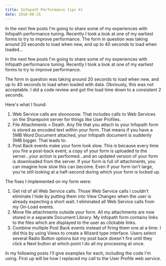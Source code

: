 ```yaml
---
title: Infopath Performance tips #1
date: 2010-08-25
---
```


In the next few posts I'm going to share some of my experiences with Infopath performance tuning. Recently I took a look at one of my earliest forms to try to improve performance. The form in question was taking around 20 seconds to load when new, and up to 40 seconds to load when loaded…


<!-- end -->

In the next few posts I'm going to share some of my experiences with Infopath performance tuning. Recently I took a look at one of my earliest forms to try to improve performance. 

The form in question was taking around 20 seconds to load when new, and up to 40 seconds to load when loaded with data. Obviously, this was not acceptable. I did a code review and got the load time down to a consistent 2 seconds. 

Here's what I found:  
1) Web Service calls are sloooooow. That includes calls to Web Services on the Sharepoint server for things like User Profiles.   
2) File Attachments = Death. Any file that you attach to your Infopath form is stored as encoded text within your form. That means if you have a 5MB Word Document attached, your Infopath document is suddenly 5MB bigger. That leads to:  
 3) Post Back events make your form look slow. This is because every time you fire a post-back event, a copy of your form is uploaded to the server…your action is performed…and an updated version of your form is downloaded from the server. If your form is full of attachments, you can imagine how slow this can become. Even if your form isn't large, you're still looking at a half-second during which your form is locked up.

The fixes I implemented on my form were:  
1) Get rid of all Web Service calls. Those Web Service calls I couldn't eliminate I hide by putting them into View Changes when the user is already expecting a short wait. I eliminated all Web Service calls from my On-Load events.  
 2) Move file attachments outside your form. All my attachments are now stored in a separate Document Library. My Infopath form contains links to the files which are displayed to the user as clickable links.  
3) Combine multiple Post Back events instead of firing them one at a time. I did this by using Views to create a Wizard type interface. Users select several Radio Button options but my post back doesn't fire until they click a Next button at which point I do all my processing at once. 

In my following posts I'll give examples for each, including the code I'm using. First up will be how I replaced my call to the User Profile web service.


